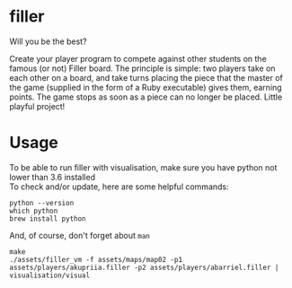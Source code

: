 # filler
Will you be the best?

Create your player program to compete against other students on the
famous (or not) Filler board. The principle is simple: two players take on each other on
a board, and take turns placing the piece that the master of the game (supplied in the
form of a Ruby executable) gives them, earning points. The game stops as soon as a
piece can no longer be placed. Little playful project!

# Usage

To be able to run filler with visualisation, make sure you have python not lower than 3.6 installed  
To check and/or update, here are some helpful commands:

```
python --version
which python
brew install python
```

And, of course, don't forget about ```man```

```
make
./assets/filler_vm -f assets/maps/map02 -p1 assets/players/akupriia.filler -p2 assets/players/abarriel.filler | visualisation/visual
```
